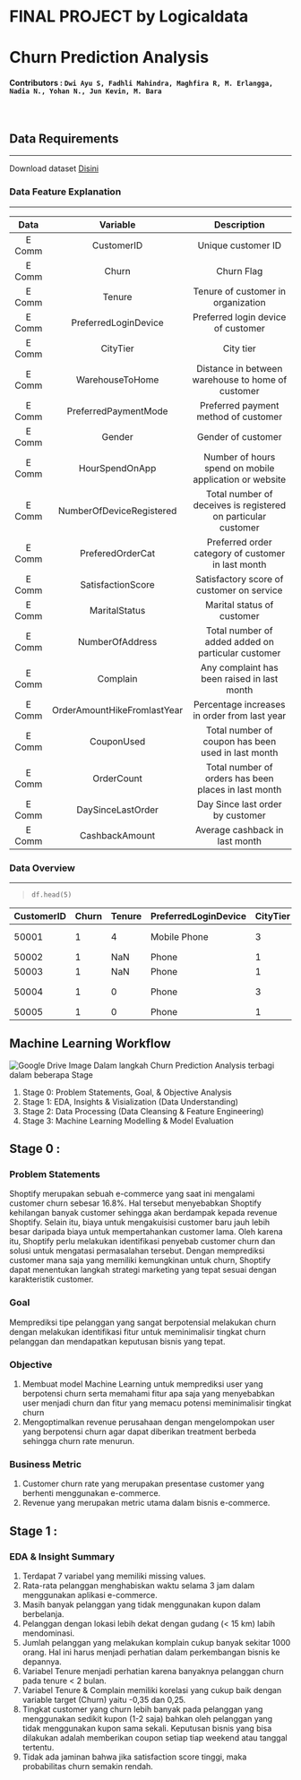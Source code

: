 # FINAL PROJECT by Logicaldata
# Churn Prediction Analysis
#### Contributors : `Dwi Ayu S, Fadhli Mahindra, Maghfira R, M. Erlangga, Nadia N., Yohan N., Jun Kevin, M. Bara`

<br>


## Data Requirements
---
Download dataset [Disini](https://www.kaggle.com/datasets/ankitverma2010/ecommerce-customer-churn-analysis-and-prediction)

### Data Feature Explanation
---
| **Data** | **Variable** | **Description** |
|:---:|:---:|:---:|
| E Comm | CustomerID | Unique customer ID |
| E Comm | Churn | Churn Flag |
| E Comm | Tenure | Tenure of customer in organization |
| E Comm | PreferredLoginDevice | Preferred login device of customer |
| E Comm | CityTier | City tier |
| E Comm | WarehouseToHome | Distance in between warehouse to home of customer |
| E Comm | PreferredPaymentMode | Preferred payment method of customer |
| E Comm | Gender | Gender of customer |
| E Comm | HourSpendOnApp | Number of hours spend on mobile application or website |
| E Comm | NumberOfDeviceRegistered | Total number of deceives is registered on particular customer |
| E Comm | PreferedOrderCat | Preferred order category of customer in last month |
| E Comm | SatisfactionScore | Satisfactory score of customer on service |
| E Comm | MaritalStatus | Marital status of customer |
| E Comm | NumberOfAddress | Total number of added added on particular customer |
| E Comm | Complain | Any complaint has been raised in last month |
| E Comm | OrderAmountHikeFromlastYear | Percentage increases in order from last year |
| E Comm | CouponUsed | Total number of coupon has been used in last month |
| E Comm | OrderCount | Total number of orders has been places in last month |
| E Comm | DaySinceLastOrder | Day Since last order by customer |
| E Comm | CashbackAmount | Average cashback in last month |

### Data Overview
---
> ```df.head(5)```

| CustomerID | Churn | Tenure | PreferredLoginDevice | CityTier | WarehouseToHome | PreferredPaymentMode | Gender | HourSpendOnApp | NumberOfDeviceRegistered | PreferedOrderCat   | SatisfactionScore | MaritalStatus | NumberOfAddress | Complain | OrderAmountHikeFromlastYear | CouponUsed | OrderCount | DaySinceLastOrder | CashbackAmount |
|------------|-------|--------|----------------------|----------|-----------------|----------------------|--------|----------------|--------------------------|--------------------|-------------------|---------------|-----------------|----------|-----------------------------|------------|------------|-------------------|----------------|
| 50001      | 1     | 4      | Mobile Phone         | 3        | 6               | Debit Card           | Female | 3              | 3                        | Laptop & Accessory | 2                 | Single        | 9               | 1        | 11                          | 1          | 1          | 5                 | 160            |
| 50002      | 1     | NaN    | Phone                | 1        | 8               | UPI                  | Male   | 3              | 4                        | Mobile             | 3                 | Single        | 7               | 1        | 15                          | 0          | 1          | 0                 | 121            |
| 50003      | 1     | NaN    | Phone                | 1        | 30              | Debit Card           | Male   | 2              | 4                        | Mobile             | 3                 | Single        | 6               | 1        | 14                          | 0          | 1          | 3                 | 120            |
| 50004      | 1     | 0      | Phone                | 3        | 15              | Debit Card           | Male   | 2              | 4                        | Laptop & Accessory | 5                 | Single        | 8               | 0        | 23                          | 0          | 1          | 3                 | 134            |
| 50005      | 1     | 0      | Phone                | 1        | 12              | CC                   | Male   |                | 3                        | Mobile             | 5                 | Single        | 3               | 0        | 11                          | 1          | 1          | 3                 | 130            |


## Machine Learning Workflow
![Google Drive Image](https://drive.google.com/uc?export=view&id=1oHFeic_FP2p7W0Ffh_dce0xfAsXHup5N)
Dalam langkah Churn Prediction Analysis terbagi dalam beberapa Stage
1. Stage 0: Problem Statements, Goal, & Objective Analysis
2. Stage 1: EDA, Insights & Visialization (Data Understanding)
3. Stage 2: Data Processing (Data Cleansing & Feature Engineering)
4. Stage 3: Machine Learning Modelling & Model Evaluation

## Stage 0 :
### Problem Statements
Shoptify merupakan sebuah e-commerce yang saat ini mengalami customer churn sebesar 16.8%. Hal tersebut menyebabkan Shoptify kehilangan banyak customer sehingga akan berdampak kepada revenue Shoptify. Selain itu, biaya untuk mengakuisisi customer baru jauh lebih besar daripada biaya untuk mempertahankan customer lama. Oleh karena itu, Shoptify perlu melakukan identifikasi penyebab customer churn dan solusi untuk mengatasi permasalahan tersebut. Dengan memprediksi customer mana saja yang memiliki kemungkinan untuk churn, Shoptify dapat menentukan langkah strategi marketing yang tepat sesuai dengan karakteristik customer.

### Goal
Memprediksi tipe pelanggan yang sangat berpotensial melakukan churn dengan melakukan identifikasi fitur untuk meminimalisir tingkat churn pelanggan dan mendapatkan keputusan bisnis yang tepat.

### Objective
1. Membuat model Machine Learning untuk memprediksi user yang berpotensi churn serta memahami fitur apa saja yang menyebabkan user menjadi churn dan fitur yang memacu potensi meminimalisir tingkat churn
2. Mengoptimalkan revenue perusahaan dengan mengelompokan user yang berpotensi churn agar dapat diberikan treatment berbeda sehingga churn rate menurun.

### Business Metric
1. Customer churn rate yang merupakan presentase customer yang berhenti menggunakan e-commerce.
2. Revenue yang merupakan metric utama dalam bisnis e-commerce.

## Stage 1 :
### EDA & Insight Summary
1. Terdapat 7 variabel yang memiliki missing values.
2. Rata-rata pelanggan menghabiskan waktu selama 3 jam dalam menggunakan aplikasi e-commerce.
3. Masih banyak pelanggan yang tidak menggunakan kupon dalam berbelanja.
4. Pelanggan dengan lokasi lebih dekat dengan gudang (< 15 km) labih mendominasi.
5. Jumlah pelanggan yang melakukan komplain cukup banyak sekitar 1000 orang. Hal ini harus menjadi perhatian dalam perkembangan bisnis ke depannya.
6. Variabel Tenure menjadi perhatian karena banyaknya pelanggan churn pada tenure < 2 bulan.
7. Variabel Tenure & Complain memiliki korelasi yang cukup baik dengan variable target (Churn) yaitu -0,35 dan 0,25.
8. Tingkat customer yang churn lebih banyak pada pelanggan yang menggunakan sedikit kupon (1-2 saja) bahkan oleh pelanggan yang tidak menggunakan kupon sama sekali. Keputusan bisnis yang bisa dilakukan adalah memberikan coupon setiap tiap weekend atau tanggal tertentu.
9. Tidak ada jaminan bahwa jika satisfaction score tinggi, maka probabilitas churn semakin rendah.



